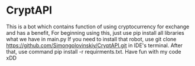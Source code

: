 # CryptAPI
This is a bot which contains function of using cryptocurrency for exchange and has a benefit, For beginning using this, just use pip install all libraries what we have in main.py
If you need to install that robot, use git clone https://github.com/Simongolovinskiy/CryptAPI.git in IDE's terminal. After that, use command pip install -r requirments.txt.
Have fun with my code xDD
